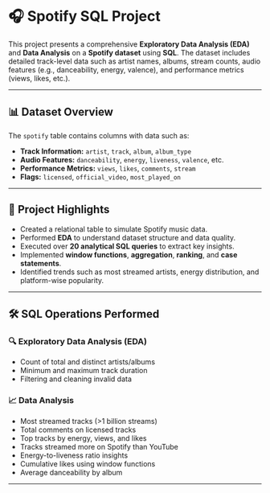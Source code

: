 # 🎧 Spotify SQL Project

This project presents a comprehensive **Exploratory Data Analysis (EDA)** and **Data Analysis** on a **Spotify dataset** using **SQL**. The dataset includes detailed track-level data such as artist names, albums, stream counts, audio features (e.g., danceability, energy, valence), and performance metrics (views, likes, etc.).

---

## 📊 Dataset Overview

The `spotify` table contains columns with data such as:

- **Track Information:** `artist`, `track`, `album`, `album_type`
- **Audio Features:** `danceability`, `energy`, `liveness`, `valence`, etc.
- **Performance Metrics:** `views`, `likes`, `comments`, `stream`
- **Flags:** `licensed`, `official_video`, `most_played_on`

---

## 🌟 Project Highlights

- Created a relational table to simulate Spotify music data.
- Performed **EDA** to understand dataset structure and data quality.
- Executed over **20 analytical SQL queries** to extract key insights.
- Implemented **window functions**, **aggregation**, **ranking**, and **case statements**.
- Identified trends such as most streamed artists, energy distribution, and platform-wise popularity.

---

## 🛠 SQL Operations Performed

### 🔍 Exploratory Data Analysis (EDA)
- Count of total and distinct artists/albums
- Minimum and maximum track duration
- Filtering and cleaning invalid data

### 📈 Data Analysis
- Most streamed tracks (>1 billion streams)
- Total comments on licensed tracks
- Top tracks by energy, views, and likes
- Tracks streamed more on Spotify than YouTube
- Energy-to-liveness ratio insights
- Cumulative likes using window functions
- Average danceability by album

---
